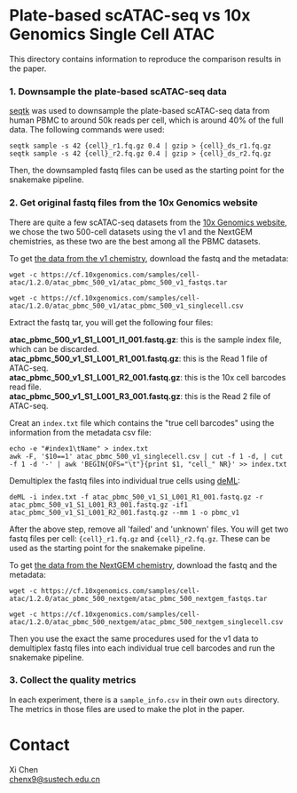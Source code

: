 # Plate-based scATAC-seq vs 10x Genomics Single Cell ATAC
This directory contains information to reproduce the comparison results in the paper.

### 1. Downsample the plate-based scATAC-seq data

[seqtk](https://github.com/lh3/seqtk) was used to downsample the plate-based scATAC-seq data from human PBMC to around 50k reads per cell, which is around 40% of the full data. The following commands were used:

```
seqtk sample -s 42 {cell}_r1.fq.gz 0.4 | gzip > {cell}_ds_r1.fq.gz
seqtk sample -s 42 {cell}_r2.fq.gz 0.4 | gzip > {cell}_ds_r2.fq.gz
```

Then, the downsampled fastq files can be used as the starting point for the snakemake pipeline.

### 2. Get original fastq files from the 10x Genomics website

There are quite a few scATAC-seq datasets from the [10x Genomics website](https://support.10xgenomics.com/single-cell-atac/datasets), we chose the two 500-cell datasets using the v1 and the NextGEM chemistries, as these two are the best among all the PBMC datasets.

To get [the data from the v1 chemistry](https://support.10xgenomics.com/single-cell-atac/datasets/1.2.0/atac_pbmc_500_v1), download the fastq and the metadata:

```
wget -c https://cf.10xgenomics.com/samples/cell-atac/1.2.0/atac_pbmc_500_v1/atac_pbmc_500_v1_fastqs.tar

wget -c https://cf.10xgenomics.com/samples/cell-atac/1.2.0/atac_pbmc_500_v1/atac_pbmc_500_v1_singlecell.csv
```

Extract the fastq tar, you will get the following four files:

__atac_pbmc_500_v1_S1_L001_I1_001.fastq.gz__: this is the sample index file, which can be discarded.  
__atac_pbmc_500_v1_S1_L001_R1_001.fastq.gz__: this is the Read 1 file of ATAC-seq.  
__atac_pbmc_500_v1_S1_L001_R2_001.fastq.gz__: this is the 10x cell barcodes read file.  
__atac_pbmc_500_v1_S1_L001_R3_001.fastq.gz__: this is the Read 2 file of ATAC-seq.

Creat an `index.txt` file which contains the "true cell barcodes" using the information from the metadata csv file:

```
echo -e "#index1\tName" > index.txt
awk -F, '$10==1' atac_pbmc_500_v1_singlecell.csv | cut -f 1 -d, | cut -f 1 -d '-' | awk 'BEGIN{OFS="\t"}{print $1, "cell_" NR}' >> index.txt
```

Demultiplex the fastq files into individual true cells using [deML](https://github.com/grenaud/deml):

```
deML -i index.txt -f atac_pbmc_500_v1_S1_L001_R1_001.fastq.gz -r atac_pbmc_500_v1_S1_L001_R3_001.fastq.gz -if1 atac_pbmc_500_v1_S1_L001_R2_001.fastq.gz --mm 1 -o pbmc_v1
```

After the above step, remove all 'failed' and 'unknown' files. You will get two fastq files per cell: `{cell}_r1.fq.gz` and `{cell}_r2.fq.gz`. These can be used as the starting point for the snakemake pipeline.

To get [the data from the NextGEM chemistry](https://support.10xgenomics.com/single-cell-atac/datasets/1.2.0/atac_pbmc_500_nextgem), download the fastq and the metadata:

```
wget -c https://cf.10xgenomics.com/samples/cell-atac/1.2.0/atac_pbmc_500_nextgem/atac_pbmc_500_nextgem_fastqs.tar

wget -c https://cf.10xgenomics.com/samples/cell-atac/1.2.0/atac_pbmc_500_nextgem/atac_pbmc_500_nextgem_singlecell.csv
```

Then you use the exact the same procedures used for the v1 data to demultiplex fastq files into each individual true cell barcodes and run the snakemake pipeline.

### 3. Collect the quality metrics

In each experiment, there is a `sample_info.csv` in their own `outs` directory. The metrics in those files are used to make the plot in the paper.

# Contact
Xi Chen  
chenx9@sustech.edu.cn
